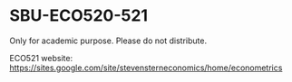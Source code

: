 # SBU-ECO520-521
Only for academic purpose.
Please do not distribute.

ECO521 website: https://sites.google.com/site/stevensterneconomics/home/econometrics
